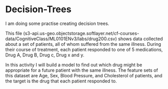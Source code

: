 # Decision-Trees
I am doing some practise creating decision trees.

This file (s3-api.us-geo.objectstorage.softlayer.net/cf-courses-data/CognitiveClass/ML0101ENv3/labs/drug200.csv) shows data collected about a set of patients, all of whom suffered from the same illness. During their course of treatment, each patient responded to one of 5 medications, Drug A, Drug B, Drug c, Drug x and y.

In this activity I will build a model to find out which drug might be appropriate for a future patient with the same illness. The feature sets of this dataset are Age, Sex, Blood Pressure, and Cholesterol of patients, and the target is the drug that each patient responded to.
